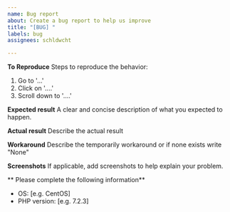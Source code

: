 ```yaml
---
name: Bug report
about: Create a bug report to help us improve
title: "[BUG] "
labels: bug
assignees: schldwcht

---
```


<!--
############################################################################
 WARNING! IGNORING THE FOLLOWING TEMPLATE WILL RESULT IN ISSUE CLOSED AS INCOMPLETE
############################################################################
-->

**To Reproduce**
Steps to reproduce the behavior:
1. Go to '...'
2. Click on '....'
3. Scroll down to '....'

**Expected result**
A clear and concise description of what you expected to happen.

**Actual result**
Describe the actual result

**Workaround**
Describe the temporarily workaround or if none exists write "None"

**Screenshots**
If applicable, add screenshots to help explain your problem.

** Please complete the following information**
- OS: [e.g. CentOS]
- PHP version: [e.g. 7.2.3]

